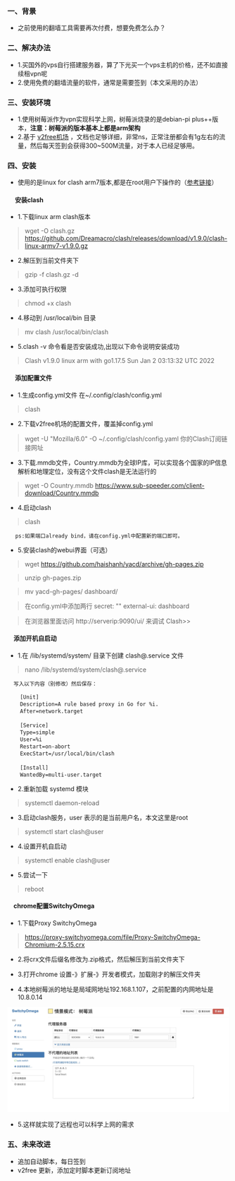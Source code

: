 ### 一、背景
- 之前使用的翻墙工具需要再次付费，想要免费怎么办？

### 二、解决办法

- 1.买国外的vps自行搭建服务器，算了下光买一个vps主机的价格，还不如直接续租vpn呢
- 2.使用免费的翻墙流量的软件，通常是需要签到（本文采用的办法）


### 三、安装环境 
- 1.使用树莓派作为vpn实现科学上网，树莓派烧录的是debian-pi plus++版本，**注意：树莓派的版本基本上都是arm架构**  
- 2.基于 [v2free机场](https://v2free.net/) ，文档也足够详细，非常ns，正常注册都会有1g左右的流量，然后每天签到会获得300~500M流量，对于本人已经足够用。


### 四、安装

- 使用的是linux for clash arm7版本,都是在root用户下操作的（[参考链接](https://v2free.net/doc/#/linux/clash)）

####  &emsp;    **安装clash**

- 1.下载linux arm clash版本

>wget -O clash.gz https://github.com/Dreamacro/clash/releases/download/v1.9.0/clash-linux-armv7-v1.9.0.gz  

- 2.解压到当前文件夹下  

>gzip -f clash.gz -d    

- 3.添加可执行权限  

>chmod +x clash  

- 4.移动到 /usr/local/bin 目录  

>mv clash /usr/local/bin/clash  

- 5.clash -v 命令看是否安装成功,出现以下命令说明安装成功  

>Clash v1.9.0 linux arm with go1.17.5 Sun Jan  2 03:13:32 UTC 2022

####   &emsp;  **添加配置文件**
- 1.生成config.yml文件 在~/.config/clash/config.yml

>clash

- 2.下载v2free机场的配置文件，覆盖掉config.yml

>wget -U "Mozilla/6.0" -O ~/.config/clash/config.yaml  你的Clash订阅链接网址

- 3.下载.mmdb文件，Country.mmdb为全球IP库，可以实现各个国家的IP信息解析和地理定位，没有这个文件clash是无法运行的 

>wget -O Country.mmdb https://www.sub-speeder.com/client-download/Country.mmdb

- 4.启动clash

>clash

&emsp; `ps:如果端口already bind，请在config.yml中配置新的端口即可。`

- 5.安装clash的webui界面（可选）

>wget https://github.com/haishanh/yacd/archive/gh-pages.zip  

>unzip gh-pages.zip  

>mv yacd-gh-pages/ dashboard/  

>在config.yml中添加两行 secret: "" external-ui: dashboard  

>在浏览器里面访问 http://serverip:9090/ui/ 来调试 Clash>>



#### &emsp;**添加开机自启动**
- 1.在 /lib/systemd/system/ 目录下创建 clash@.service 文件

>nano /lib/systemd/system/clash@.service  


&emsp;`写入以下内容（别修改）然后保存：`

	
		[Unit]
		Description=A rule based proxy in Go for %i.
		After=network.target
		
		[Service]
		Type=simple
		User=%i
		Restart=on-abort
		ExecStart=/usr/local/bin/clash
		
		[Install]
		WantedBy=multi-user.target
		
- 2.重新加载 systemd 模块

>systemctl daemon-reload  

- 3.启动clash服务，user 表示的是当前用户名，本文这里是root

>systemctl start clash@user  

- 4.设置开机自启动

>systemctl enable clash@user  

- 5.尝试一下

>reboot

#### &emsp;**chrome配置SwitchyOmega**
- 1.下载Proxy SwitchyOmega

>https://proxy-switchyomega.com/file/Proxy-SwitchyOmega-Chromium-2.5.15.crx

- 2.将crx文件后缀名修改为.zip格式，然后解压到当前文件夹下


- 3.打开chrome 设置-》扩展-》开发者模式，加载刚才的解压文件夹    


- 4.本地树莓派的地址是局域网地址192.168.1.107，之前配置的内网地址是10.8.0.14  


![avatar](../../assets/switchomega.png)  

- 5.这样就实现了远程也可以科学上网的需求  



### 五、未来改进

- 追加自动脚本，每日签到
- v2free 更新，添加定时脚本更新订阅地址